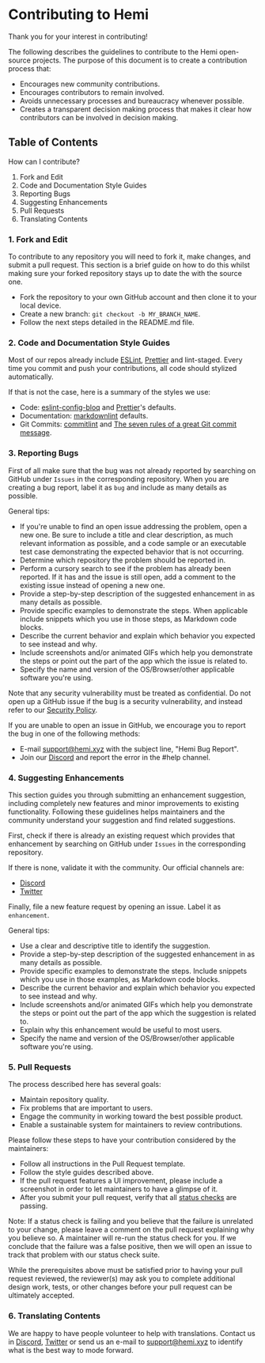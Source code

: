 # Contributing to Hemi

Thank you for your interest in contributing!

The following describes the guidelines to contribute to the Hemi open-source projects.
The purpose of this document is to create a contribution process that:

- Encourages new community contributions.
- Encourages contributors to remain involved.
- Avoids unnecessary processes and bureaucracy whenever possible.
- Creates a transparent decision making process that makes it clear how contributors can be involved in decision making.

## Table of Contents

How can I contribute?

1. Fork and Edit
2. Code and Documentation Style Guides
3. Reporting Bugs
4. Suggesting Enhancements
5. Pull Requests
6. Translating Contents

### 1. Fork and Edit

To contribute to any repository you will need to fork it, make changes, and submit a pull request.
This section is a brief guide on how to do this whilst making sure your forked repository stays up to date the with the source one.

- Fork the repository to your own GitHub account and then clone it to your local device.
- Create a new branch: `git checkout -b MY_BRANCH_NAME`.
- Follow the next steps detailed in the README.md file.

### 2. Code and Documentation Style Guides

Most of our repos already include [ESLint](https://eslint.org/), [Prettier](https://prettier.io/) and lint-staged.
Every time you commit and push your contributions, all code should stylized automatically.

If that is not the case, here is a summary of the styles we use:

- Code: [eslint-config-bloq](https://www.npmjs.com/package/eslint-config-bloq) and [Prettier](https://prettier.io/)'s defaults.
- Documentation: [markdownlint](https://www.npmjs.com/package/markdownlint) defaults.
- Git Commits: [commitlint](https://www.npmjs.com/package/@commitlint/cli) and [The seven rules of a great Git commit message](https://cbea.ms/git-commit/#seven-rules).

### 3. Reporting Bugs

First of all make sure that the bug was not already reported by searching on GitHub under `Issues` in the corresponding repository.
When you are creating a bug report, label it as `bug` and include as many details as possible.

General tips:

- If you're unable to find an open issue addressing the problem, open a new one. Be sure to include a title and clear description, as much relevant information as possible, and a code sample or an executable test case demonstrating the expected behavior that is not occurring.
- Determine which repository the problem should be reported in.
- Perform a cursory search to see if the problem has already been reported. If it has and the issue is still open, add a comment to the existing issue instead of opening a new one.
- Provide a step-by-step description of the suggested enhancement in as many details as possible.
- Provide specific examples to demonstrate the steps. When applicable include snippets which you use in those steps, as Markdown code blocks.
- Describe the current behavior and explain which behavior you expected to see instead and why.
- Include screenshots and/or animated GIFs which help you demonstrate the steps or point out the part of the app which the issue is related to.
- Specify the name and version of the OS/Browser/other applicable software you're using.

Note that any security vulnerability must be treated as confidential.
Do not open up a GitHub issue if the bug is a security vulnerability, and instead refer to our [Security Policy](SECURITY.md).

If you are unable to open an issue in GitHub, we encourage you to report the bug in one of the following methods:

- E-mail [support@hemi.xyz](mailto:support@hemi.xyz) with the subject line, "Hemi Bug Report".
- Join our [Discord](https://discord.gg/hemixyz) and report the error in the #help channel.

### 4. Suggesting Enhancements

This section guides you through submitting an enhancement suggestion, including completely new features and minor improvements to existing functionality.
Following these guidelines helps maintainers and the community understand your suggestion and find related suggestions.

First, check if there is already an existing request which provides that enhancement by searching on GitHub under `Issues` in the corresponding repository.

If there is none, validate it with the community.
Our official channels are:

- [Discord](https://discord.gg/hemixyz)
- [Twitter](https://twitter.com/hemi_xyz)

Finally, file a new feature request by opening an issue. Label it as `enhancement`.

General tips:

- Use a clear and descriptive title to identify the suggestion.
- Provide a step-by-step description of the suggested enhancement in as many details as possible.
- Provide specific examples to demonstrate the steps. Include snippets which you use in those examples, as Markdown code blocks.
- Describe the current behavior and explain which behavior you expected to see instead and why.
- Include screenshots and/or animated GIFs which help you demonstrate the steps or point out the part of the app which the suggestion is related to.
- Explain why this enhancement would be useful to most users.
- Specify the name and version of the OS/Browser/other applicable software you're using.

### 5. Pull Requests

The process described here has several goals:

- Maintain repository quality.
- Fix problems that are important to users.
- Engage the community in working toward the best possible product.
- Enable a sustainable system for maintainers to review contributions.

Please follow these steps to have your contribution considered by the maintainers:

- Follow all instructions in the Pull Request template.
- Follow the style guides described above.
- If the pull request features a UI improvement, please include a screenshot in order to let maintainers to have a glimpse of it.
- After you submit your pull request, verify that all [status checks](https://help.github.com/articles/about-status-checks/) are passing.

Note: If a status check is failing and you believe that the failure is unrelated to your change, please leave a comment on the pull request explaining why you believe so.
A maintainer will re-run the status check for you.
If we conclude that the failure was a false positive, then we will open an issue to track that problem with our status check suite.

While the prerequisites above must be satisfied prior to having your pull request reviewed, the reviewer(s) may ask you to complete additional design work, tests, or other changes before your pull request can be ultimately accepted.

### 6. Translating Contents

We are happy to have people volunteer to help with translations.
Contact us in [Discord](https://discord.gg/hemixyz), [Twitter](https://twitter.com/hemi_xyz) or send us an e-mail to [support@hemi.xyz](mailto:support@hemi.xyz) to identify what is the best way to mode forward.
